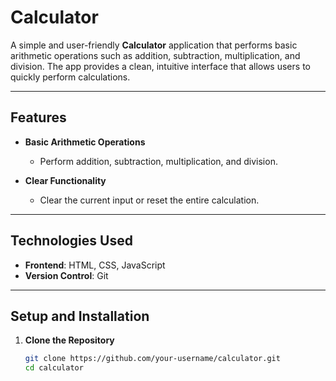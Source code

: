 # Calculator

A simple and user-friendly **Calculator** application that performs basic arithmetic operations such as addition, subtraction, multiplication, and division. The app provides a clean, intuitive interface that allows users to quickly perform calculations.

---

## Features

- **Basic Arithmetic Operations**  
  - Perform addition, subtraction, multiplication, and division.
  
- **Clear Functionality**  
  - Clear the current input or reset the entire calculation.

---

## Technologies Used

- **Frontend**: HTML, CSS, JavaScript  
- **Version Control**: Git  

---

## Setup and Installation

1. **Clone the Repository**  
   ```bash
   git clone https://github.com/your-username/calculator.git
   cd calculator
